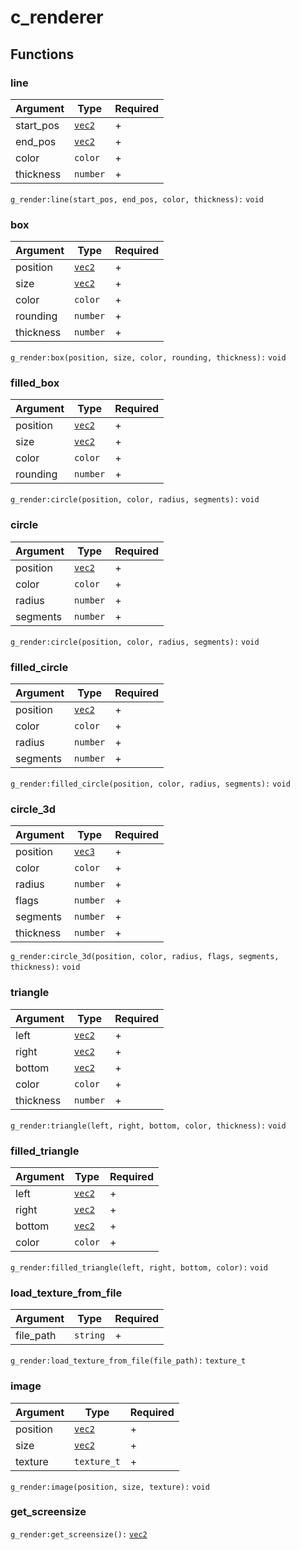 # c\_renderer

## Functions

### line

| Argument   | Type                             | Required |
| ---------- | -------------------------------- | -------- |
| start\_pos | [`vec2`](../structs/vec2.md)     | +        |
| end\_pos   | [`vec2`](../structs/vec2.md)     | +        |
| color      | `color`                          | +        |
| thickness  | `number`                         | +        |

`g_render:line(start_pos, end_pos, color, thickness):` `void`

### box

| Argument  | Type                         | Required |
| --------- | ---------------------------- | -------- |
| position  | [`vec2`](../structs/vec2.md) | +        |
| size      | [`vec2`](../structs/vec2.md) | +        |
| color     | `color`                      | +        |
| rounding  | `number`                     | +        |
| thickness | `number`                     | +        |

`g_render:box(position, size, color, rounding, thickness):` `void`

### filled\_box

| Argument | Type                         | Required |
| -------- | ---------------------------- | -------- |
| position | [`vec2`](../structs/vec2.md) | +        |
| size     | [`vec2`](../structs/vec2.md) | +        |
| color    | `color`                      | +        |
| rounding | `number`                     | +        |

`g_render:circle(position, color, radius, segments):` `void`

### circle

| Argument | Type                         | Required |
| -------- | ---------------------------- | -------- |
| position | [`vec2`](../structs/vec2.md) | +        |
| color    | `color`                      | +        |
| radius   | `number`                     | +        |
| segments | `number`                     | +        |

`g_render:circle(position, color, radius, segments):` `void`

### filled\_circle

| Argument | Type                         | Required |
| -------- | ---------------------------- | -------- |
| position | [`vec2`](../structs/vec2.md) | +        |
| color    | `color`                      | +        |
| radius   | `number`                     | +        |
| segments | `number`                     | +        |

`g_render:filled_circle(position, color, radius, segments):` `void`

### circle\_3d

| Argument  | Type                             | Required |
| --------- | -------------------------------- | -------- |
| position  | [`vec3`](../structs/vec3.md)     | +        |
| color     | `color`                          | +        |
| radius    | `number`                         | +        |
| flags     | `number`                         | +        |
| segments  | `number`                         | +        |
| thickness | `number`                         | +        |

`g_render:circle_3d(position, color, radius, flags, segments, thickness):` `void`

### triangle

| Argument  | Type                         | Required |
| --------- | ---------------------------- | -------- |
| left      | [`vec2`](../structs/vec2.md) | +        |
| right     | [`vec2`](../structs/vec2.md) | +        |
| bottom    | [`vec2`](../structs/vec2.md) | +        |
| color     | `color`                      | +        |
| thickness | `number`                     | +        |

`g_render:triangle(left, right, bottom, color, thickness):` `void`

### filled\_triangle

| Argument | Type                         | Required |
| -------- | ---------------------------- | -------- |
| left     | [`vec2`](../structs/vec2.md) | +        |
| right    | [`vec2`](../structs/vec2.md) | +        |
| bottom   | [`vec2`](../structs/vec2.md) | +        |
| color    | `color`                      | +        |

`g_render:filled_triangle(left, right, bottom, color):` `void`

### load\_texture\_from\_file

| Argument   | Type     | Required |
| ---------- | -------- | -------- |
| file\_path | `string` | +        |

`g_render:load_texture_from_file(file_path):` `texture_t`

### image

| Argument | Type                         | Required |
| -------- | ---------------------------- | -------- |
| position | [`vec2`](../structs/vec2.md) | +        |
| size     | [`vec2`](../structs/vec2.md) | +        |
| texture  | `texture_t`                  | +        |

`g_render:image(position, size, texture):` `void`

### get\_screensize

`g_render:get_screensize():` [`vec2`](../structs/vec2.md)
